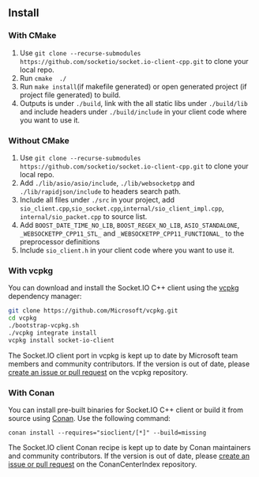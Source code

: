 ## Install

### With CMake
1. Use `git clone --recurse-submodules https://github.com/socketio/socket.io-client-cpp.git` to clone your local repo.
2. Run `cmake  ./`
3. Run `make install`(if makefile generated) or open generated project (if project file generated) to build.
4. Outputs is under `./build`, link with the all static libs under `./build/lib` and  include headers under `./build/include` in your client code where you want to use it.

### Without CMake
1. Use `git clone --recurse-submodules https://github.com/socketio/socket.io-client-cpp.git` to clone your local repo.
2. Add `./lib/asio/asio/include`, `./lib/websocketpp` and `./lib/rapidjson/include` to headers search path.
3. Include all files under `./src` in your project, add `sio_client.cpp`,`sio_socket.cpp`,`internal/sio_client_impl.cpp`, `internal/sio_packet.cpp` to source list.
4. Add `BOOST_DATE_TIME_NO_LIB`, `BOOST_REGEX_NO_LIB`, `ASIO_STANDALONE`, `_WEBSOCKETPP_CPP11_STL_` and `_WEBSOCKETPP_CPP11_FUNCTIONAL_` to the preprocessor definitions
5. Include `sio_client.h` in your client code where you want to use it.

### With vcpkg

You can download and install the Socket.IO C++ client using the [vcpkg](https://github.com/Microsoft/vcpkg) dependency manager:

```bash
git clone https://github.com/Microsoft/vcpkg.git
cd vcpkg
./bootstrap-vcpkg.sh
./vcpkg integrate install
vcpkg install socket-io-client
```

The Socket.IO client port in vcpkg is kept up to date by Microsoft team members and community contributors. If the version is out of date, please [create an issue or pull request](https://github.com/Microsoft/vcpkg) on the vcpkg repository.

### With Conan

You can install pre-built binaries for Socket.IO C++ client or build it from source using [Conan](https://conan.io/). Use the following command:

```
conan install --requires="sioclient/[*]" --build=missing
```

The Socket.IO client Conan recipe is kept up to date by Conan maintainers and community contributors.
If the version is out of date, please [create an issue or pull request](https://github.com/conan-io/conan-center-index) on the ConanCenterIndex repository.
